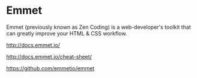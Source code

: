 # Emmet

Emmet (previously known as Zen Coding) is a web-developer's toolkit that can greatly improve your HTML & CSS workflow.

http://docs.emmet.io/

http://docs.emmet.io/cheat-sheet/

https://github.com/emmetio/emmet

